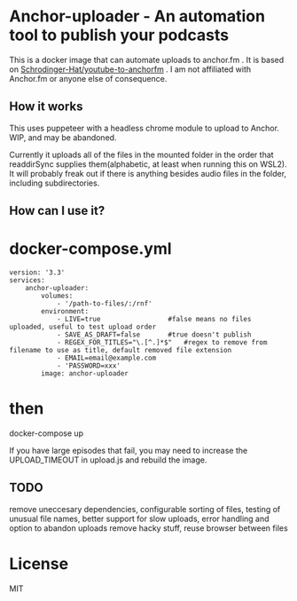 # Anchor-uploader - An automation tool to publish your podcasts

This is a docker image that can automate uploads to anchor.fm .  It is based on [Schrodinger-Hat/youtube-to-anchorfm](https://github.com/Schrodinger-Hat/youtube-to-anchorfm) .  I am not affiliated with Anchor.fm or anyone else of consequence.
## How it works

This uses puppeteer with a headless chrome module to upload to Anchor.  WIP, and may be abandoned.  

Currently it uploads all of the files in the mounted folder in the order that readdirSync supplies them(alphabetic, at least when running this on WSL2).  It will probably freak out if there is anything besides audio files in the folder, including subdirectories.


## How can I use it?

# docker-compose.yml
	version: '3.3'
	services:
		anchor-uploader:
			volumes:
				- '/path-to-files/:/rnf'
			environment:
				- LIVE=true          		#false means no files uploaded, useful to test upload order
				- SAVE_AS_DRAFT=false		#true doesn't publish
				- REGEX_FOR_TITLES="\.[^.]*$"   #regex to remove from filename to use as title, default removed file extension
				- EMAIL=email@example.com
				- 'PASSWORD=xxx'
			image: anchor-uploader

# then
docker-compose up

If you have large episodes that fail, you may need to increase the UPLOAD_TIMEOUT in upload.js and rebuild the image.

## TODO
remove uneccesary dependencies, configurable sorting of files, testing of unusual file names, better support for slow uploads, error handling and option to abandon uploads
remove hacky stuff, reuse browser between files

# License

MIT
